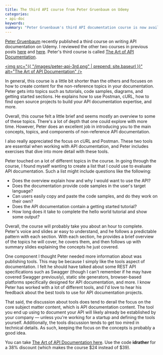 ```yaml
---
title: The third API course from Peter Gruenbaum on Udemy 
categories:
- api-doc
keywords: 
summary: "Peter Gruenbaum's third API documentation course is now available on Udemy. This course covers topics in API documentation outside of reference material, such as tutorials and overview sections."
---
```


[Peter Gruenbaum](https://www.udemy.com/user/petergruenbaum/) recently published a third course on writing API documentation on Udemy. I reviewed the other two courses in previous posts [here](http://idratherbewriting.com/2015/05/22/api-technical-writing-course-on-udemy/) and [here](http://idratherbewriting.com/2015/07/24/udemy-course-on-api-technical-writing-part-two/). Peter's third course is called [The Art of API Documentation](https://www.udemy.com/the-art-of-api-documentation/?couponCode=idrather). 

<a href="https://www.udemy.com/the-art-of-api-documentation/?couponCode=idrather"><img src="{{ "/images/peter-api-3rd.png" | prepend: site.baseurl }}" alt="The Art of API Documentation" /></a>

In general, this course is a little bit shorter than the others and focuses on how to create content for the non-reference topics in your documentation. Peter gets into topics such as tutorials, code samples, diagrams, and getting started sections. He explains how to use Postman, cURL, how to find open source projects to build your API documentation expertise, and more.

Overall, this course felt a little brief and seems mostly an overview to some of these topics. There's a lot of depth that one could explore with more time. However, Peter does an excellent job in introducing you to the main concepts, topics, and components of non-reference API documentation. 

I also really appreciated the focus on cURL and Postman. These two tools are essential when working with API documentation, and Peter includes exercises that dive into more detail with these tools.

Peter touched on a lot of different topics in the course. In going through the course, I found myself wanting to create a list that I could use to evaluate API documentation. Such a list might include questions like the following:

* Does the overview explain how and why I would want to use the API?
* Does the documentation provide code samples in the user's target language?
* Can users easily copy and paste the code samples, and do they work on their own?
* Does the API documentation contain a getting started tutorial?
* How long does it take to complete the hello world tutorial and show some output? 

Overall, the course will probably take you about an hour to complete. Peter's voice and slides ar easy to understand, and he follows a predictable pattern with each section. With each section, he provides a brief overview of the topics he will cover, he covers them, and then follows up with summary slides explaining the concepts he just covered.

One component I thought Peter needed more information about was publishing tools. This may be because I simply like the tools aspect of documentation. I felt he should have talked about some REST API specifications such as Swagger (though I can't remember if he may have covered Swagger previously), static site generators, browser-based platforms specifically designed for API documentation, and more. I know Peter has worked with a lot of different tools, and I'd love to hear his feedback about the best tools to use for API documentation projects.

That said, the discussion about tools does tend to derail the focus on the core subject matter content, which is API documentation content. The tool you end up using to document your API will likely already be established by your company &mdash; unless you're working for a startup and defining the tools yourself. Additionally, the tools discussion tends to get too mired in technical details. As such, keeping the focus on the concepts is probably a good idea.

You can take [The Art of API Documentation here](https://www.udemy.com/the-art-of-api-documentation/?couponCode=idrather). Use the code **idrather** for a 38% discount (which makes the course $24 instead of $39).

